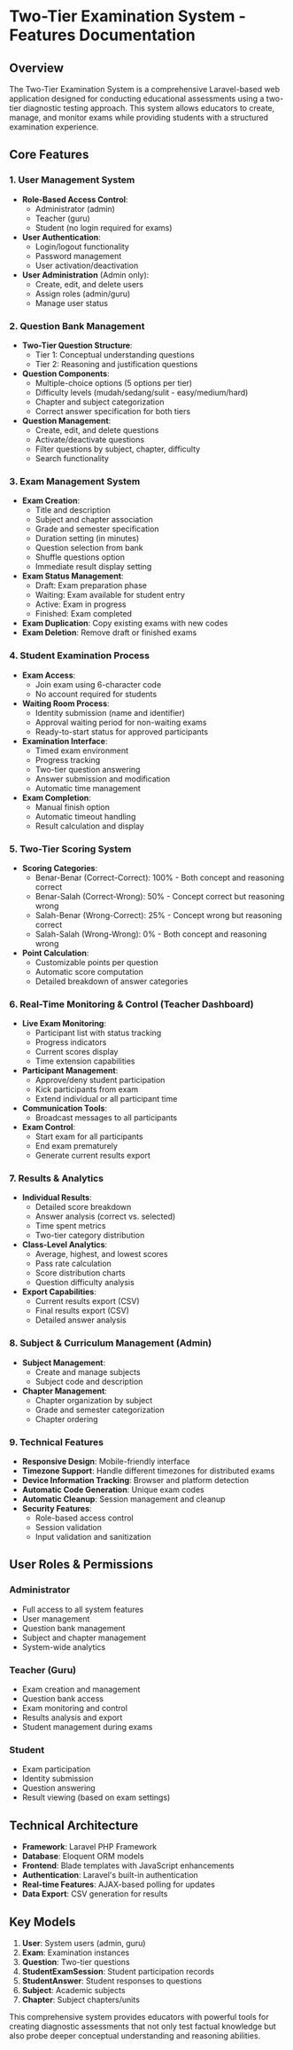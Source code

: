 # Two-Tier Examination System - Features Documentation

## Overview
The Two-Tier Examination System is a comprehensive Laravel-based web application designed for conducting educational assessments using a two-tier diagnostic testing approach. This system allows educators to create, manage, and monitor exams while providing students with a structured examination experience.

## Core Features

### 1. User Management System
- **Role-Based Access Control**:
  - Administrator (admin)
  - Teacher (guru)
  - Student (no login required for exams)
- **User Authentication**:
  - Login/logout functionality
  - Password management
  - User activation/deactivation
- **User Administration** (Admin only):
  - Create, edit, and delete users
  - Assign roles (admin/guru)
  - Manage user status

### 2. Question Bank Management
- **Two-Tier Question Structure**:
  - Tier 1: Conceptual understanding questions
  - Tier 2: Reasoning and justification questions
- **Question Components**:
  - Multiple-choice options (5 options per tier)
  - Difficulty levels (mudah/sedang/sulit - easy/medium/hard)
  - Chapter and subject categorization
  - Correct answer specification for both tiers
- **Question Management**:
  - Create, edit, and delete questions
  - Activate/deactivate questions
  - Filter questions by subject, chapter, difficulty
  - Search functionality

### 3. Exam Management System
- **Exam Creation**:
  - Title and description
  - Subject and chapter association
  - Grade and semester specification
  - Duration setting (in minutes)
  - Question selection from bank
  - Shuffle questions option
  - Immediate result display setting
- **Exam Status Management**:
  - Draft: Exam preparation phase
  - Waiting: Exam available for student entry
  - Active: Exam in progress
  - Finished: Exam completed
- **Exam Duplication**: Copy existing exams with new codes
- **Exam Deletion**: Remove draft or finished exams

### 4. Student Examination Process
- **Exam Access**:
  - Join exam using 6-character code
  - No account required for students
- **Waiting Room Process**:
  - Identity submission (name and identifier)
  - Approval waiting period for non-waiting exams
  - Ready-to-start status for approved participants
- **Examination Interface**:
  - Timed exam environment
  - Progress tracking
  - Two-tier question answering
  - Answer submission and modification
  - Automatic time management
- **Exam Completion**:
  - Manual finish option
  - Automatic timeout handling
  - Result calculation and display

### 5. Two-Tier Scoring System
- **Scoring Categories**:
  - Benar-Benar (Correct-Correct): 100% - Both concept and reasoning correct
  - Benar-Salah (Correct-Wrong): 50% - Concept correct but reasoning wrong
  - Salah-Benar (Wrong-Correct): 25% - Concept wrong but reasoning correct
  - Salah-Salah (Wrong-Wrong): 0% - Both concept and reasoning wrong
- **Point Calculation**:
  - Customizable points per question
  - Automatic score computation
  - Detailed breakdown of answer categories

### 6. Real-Time Monitoring & Control (Teacher Dashboard)
- **Live Exam Monitoring**:
  - Participant list with status tracking
  - Progress indicators
  - Current scores display
  - Time extension capabilities
- **Participant Management**:
  - Approve/deny student participation
  - Kick participants from exam
  - Extend individual or all participant time
- **Communication Tools**:
  - Broadcast messages to all participants
- **Exam Control**:
  - Start exam for all participants
  - End exam prematurely
  - Generate current results export

### 7. Results & Analytics
- **Individual Results**:
  - Detailed score breakdown
  - Answer analysis (correct vs. selected)
  - Time spent metrics
  - Two-tier category distribution
- **Class-Level Analytics**:
  - Average, highest, and lowest scores
  - Pass rate calculation
  - Score distribution charts
  - Question difficulty analysis
- **Export Capabilities**:
  - Current results export (CSV)
  - Final results export (CSV)
  - Detailed answer analysis

### 8. Subject & Curriculum Management (Admin)
- **Subject Management**:
  - Create and manage subjects
  - Subject code and description
- **Chapter Management**:
  - Chapter organization by subject
  - Grade and semester categorization
  - Chapter ordering

### 9. Technical Features
- **Responsive Design**: Mobile-friendly interface
- **Timezone Support**: Handle different timezones for distributed exams
- **Device Information Tracking**: Browser and platform detection
- **Automatic Code Generation**: Unique exam codes
- **Automatic Cleanup**: Session management and cleanup
- **Security Features**:
  - Role-based access control
  - Session validation
  - Input validation and sanitization

## User Roles & Permissions

### Administrator
- Full access to all system features
- User management
- Question bank management
- Subject and chapter management
- System-wide analytics

### Teacher (Guru)
- Exam creation and management
- Question bank access
- Exam monitoring and control
- Results analysis and export
- Student management during exams

### Student
- Exam participation
- Identity submission
- Question answering
- Result viewing (based on exam settings)

## Technical Architecture
- **Framework**: Laravel PHP Framework
- **Database**: Eloquent ORM models
- **Frontend**: Blade templates with JavaScript enhancements
- **Authentication**: Laravel's built-in authentication
- **Real-time Features**: AJAX-based polling for updates
- **Data Export**: CSV generation for results

## Key Models
1. **User**: System users (admin, guru)
2. **Exam**: Examination instances
3. **Question**: Two-tier questions
4. **StudentExamSession**: Student participation records
5. **StudentAnswer**: Student responses to questions
6. **Subject**: Academic subjects
7. **Chapter**: Subject chapters/units

This comprehensive system provides educators with powerful tools for creating diagnostic assessments that not only test factual knowledge but also probe deeper conceptual understanding and reasoning abilities.
